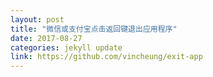 ```yaml
---
layout: post
title: "微信或支付宝点击返回键退出应用程序"
date: 2017-08-27
categories: jekyll update
link: https://github.com/vincheung/exit-app
---
```

